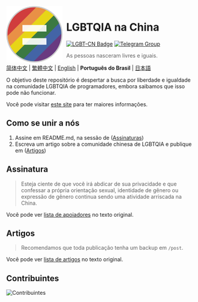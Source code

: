<img width="150" height="150" align="left" style="float: left; margin: 0 10px 0 0;" alt="LGBT-CN logo" src="https://github.com/LGBT-CN/logo/raw/master/v2/logo.svg">

# LGBTQIA na China

[![LGBT-CN Badge](https://img.shields.io/badge/Support-LGBTQIA-FF0000?style=flat-square)](https://git.io/JfJiO)
[![Telegram Group](https://img.shields.io/badge/Telegram-LGBTCN-FFA500.svg?style=flat-square)](https://t.me/LGBTCN)
> As pessoas nasceram livres e iguais.

[简体中文](./../README.md) | [繁體中文](./zh-TW.md) | [English](./en-GB.md) | **Português do Brasil**  | [日本語](./ja-JP.md)

O objetivo deste repositório é despertar a busca por liberdade e igualdade na comunidade LGBTQIA de programadores, embora saibamos que isso pode não funcionar.

Você pode visitar [este site](https://lgbt-cn.org/page/en-GB.html) para ter maiores informações.

## Como se unir a nós

1. Assine em README.md, na sessão de ([Assinaturas](../README.md#署名))
2. Escreva um artigo sobre a comunidade chinesa de LGBTQIA e publique em ([Artigos](../README.md#文章))

## Assinatura

> Esteja ciente de que você irá abdicar de sua privacidade e que confessar a própria orientação sexual, identidade de gênero ou expressão de gênero continua sendo uma atividade arriscada na China.

Você pode ver [lista de apoiadores](../README.md#署名) no texto original.

## Artigos

> Recomendamos que toda publicação tenha um backup em `/post`.

Você pode ver [lista de artigos](../README.md#文章) no texto original.

## Contribuintes

![Contribuintes](https://contrib.rocks/image?repo=LGBT-CN/LGBTQIA-In-China)

